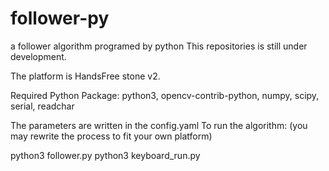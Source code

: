 # follower-py
a follower algorithm programed by python
This repositories is still under development.

The platform is HandsFree stone v2.

Required Python Package: python3, opencv-contrib-python, numpy, scipy, serial, readchar

The parameters are written in the config.yaml
To run the algorithm:  (you may rewrite the process to fit your own platform)
                      
  python3 follower.py
  python3 keyboard_run.py
